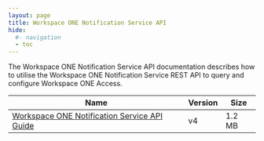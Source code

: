 ```yaml
---
layout: page
title: Workspace ONE Notification Service API
hide:
  #- navigation
  - toc
---
```


The Workspace ONE Notification Service API documentation describes how to utilise the Workspace ONE Notification Service REST API to query and configure Workspace ONE Access. 

| Name | Version | Size |
| --- | --- | --- |
| [Workspace ONE Notification Service API Guide](Notification_Guide_v4.pdf) | v4 | 1.2 MB |

<swagger-ui src="ws1notifications-api.json"/>
